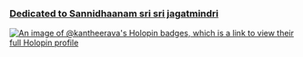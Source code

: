 ### [Dedicated to Sannidhaanam sri sri jagatmindri](https://twitter.com/jagatmindri)
[![An image of @kantheerava's Holopin badges, which is a link to view their full Holopin profile](https://holopin.me/kantheerava)](https://holopin.io/@kantheerava)
<!--
**kantheerava/kantheerava** is a ✨ _special_ ✨ repository because its `README.md` (this file) appears on your GitHub profile.

Here are some ideas to get you started:

- 🔭 I’m currently working on ...
- 🌱 I’m currently learning ...
- 👯 I’m looking to collaborate on ...
- 🤔 I’m looking for help with ...
- 💬 Ask me about ...
- 📫 How to reach me: ...
- 😄 Pronouns: ...
- ⚡ Fun fact: ...
-->

